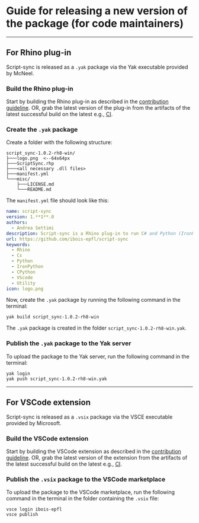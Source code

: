 # Guide for releasing a new version of the package (for code maintainers)

---
## For Rhino plug-in
Script-sync is released as a `.yak` package via the Yak executable provided by McNeel.

### Build the Rhino plug-in
Start by building the Rhino plug-in as described in the [contribution guideline](#contribution-guideline). OR, grab the latest version of the plug-in from the artifacts of the latest successful build on the latest e.g., [CI](https://github.com/ibois-epfl/script-sync/actions/runs/7349030258).

### Create the `.yak` package
Create a folder with the following structure:
```
script_sync-1.0.2-rh8-win/
├───logo.png  <--64x64px
├───ScriptSync.rhp
├───<all necessary .dll files>
├───manifest.yml
└───misc/
    ├───LICENSE.md
    └───README.md
```
The `manifest.yml` file should look like this:
```yml
name: script-sync
version: 1.**1**.0
authors:
  - Andrea Settimi
description: Script-sync is a Rhino plug-in to run C# and Python (IronPython or CPython) in RhinoV8 and Grasshopper.
url: https://github.com/ibois-epfl/script-sync
keywords:
  - Rhino
  - Cs
  - Python
  - IronPython
  - CPython
  - VScode
  - Utility
icon: logo.png
```
Now, create the `.yak` package by running the following command in the terminal:
```terminal
yak build script_sync-1.0.2-rh8-win
```
The `.yak` package is created in the folder `script_sync-1.0.2-rh8-win.yak`.

### Publish the `.yak` package to the Yak server

To upload the package to the Yak server, run the following command in the terminal:
```terminal
yak login
yak push script_sync-1.0.2-rh8-win.yak
```
---

## For VSCode extension
Script-sync is released as a `.vsix` package via the VSCE executable provided by Microsoft.

### Build the VSCode extension
Start by building the VSCode extension as described in the [contribution guideline](#contribution-guideline). OR, grab the latest version of the extension from the artifacts of the latest successful build on the latest e.g., [CI](https://github.com/ibois-epfl/script-sync/actions/runs/7349030262).

### Publish the `.vsix` package to the VSCode marketplace
To upload the package to the VSCode marketplace, run the following command in the terminal in the folder containing the `.vsix` file:
```terminal
vsce login ibois-epfl
vsce publish
```


